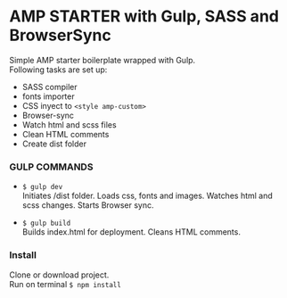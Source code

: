 # AMP STARTER with Gulp, SASS and BrowserSync

Simple AMP starter boilerplate wrapped with Gulp.  
Following tasks are set up:
- SASS compiler
- fonts importer
- CSS inyect to ```<style amp-custom>```
- Browser-sync 
- Watch html and scss files
- Clean HTML comments
- Create dist folder

### GULP COMMANDS

- ```$ gulp dev```  
Initiates /dist folder. Loads css, fonts and images. Watches html and scss changes. Starts Browser sync.

- ```$ gulp build```  
Builds index.html for deployment.
Cleans HTML comments.

### Install
Clone or download project.  
Run on terminal ```$ npm install ```


